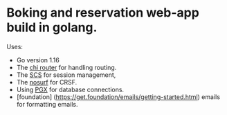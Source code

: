 # Boking and reservation web-app build in golang.
Uses:
- Go version 1.16
- The [chi router](https://github.com/go-chi/chi/v5) for handling routing.
- The [SCS](https://github.com/alexedwards/scs/v2) for session management,
- The [nosurf](https://github.com/justinas/nosurf) for CRSF.
- Using [PGX](https://github.com/jackc/pgx/v4) for database connections.
- [foundation] (https://get.foundation/emails/getting-started.html) emails for formatting emails. 